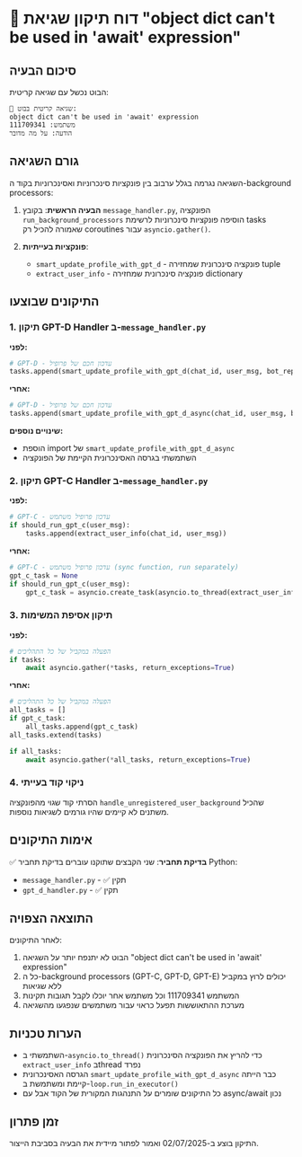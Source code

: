 # 🚨 דוח תיקון שגיאת "object dict can't be used in 'await' expression"

## סיכום הבעיה
הבוט נכשל עם שגיאה קריטית:
```
🚨 שגיאה קריטית בבוט:
object dict can't be used in 'await' expression
משתמש: 111709341
הודעה: על מה מדובר
```

## גורם השגיאה
השגיאה נגרמה בגלל ערבוב בין פונקציות סינכרוניות ואסינכרוניות בקוד ה-background processors:

1. **הבעיה הראשית**: בקובץ `message_handler.py`, הפונקציה `run_background_processors` הוסיפה פונקציות סינכרוניות לרשימת tasks שאמורה להכיל רק coroutines עבור `asyncio.gather()`.

2. **פונקציות בעייתיות**:
   - `smart_update_profile_with_gpt_d` - פונקציה סינכרונית שמחזירה tuple
   - `extract_user_info` - פונקציה סינכרונית שמחזירה dictionary

## התיקונים שבוצעו

### 1. תיקון GPT-D Handler ב-`message_handler.py`

**לפני:**
```python
# GPT-D - עדכון חכם של פרופיל
tasks.append(smart_update_profile_with_gpt_d(chat_id, user_msg, bot_reply))
```

**אחרי:**
```python
# GPT-D - עדכון חכם של פרופיל
tasks.append(smart_update_profile_with_gpt_d_async(chat_id, user_msg, bot_reply))
```

**שינויים נוספים:**
- הוספת import של `smart_update_profile_with_gpt_d_async`
- השתמשתי בגרסה האסינכרונית הקיימת של הפונקציה

### 2. תיקון GPT-C Handler ב-`message_handler.py`

**לפני:**
```python
# GPT-C - עדכון פרופיל משתמש
if should_run_gpt_c(user_msg):
    tasks.append(extract_user_info(chat_id, user_msg))
```

**אחרי:**
```python
# GPT-C - עדכון פרופיל משתמש (sync function, run separately)
gpt_c_task = None
if should_run_gpt_c(user_msg):
    gpt_c_task = asyncio.create_task(asyncio.to_thread(extract_user_info, user_msg, chat_id))
```

### 3. תיקון אסיפת המשימות

**לפני:**
```python
# הפעלה במקביל של כל התהליכים
if tasks:
    await asyncio.gather(*tasks, return_exceptions=True)
```

**אחרי:**
```python
# הפעלה במקביל של כל התהליכים
all_tasks = []
if gpt_c_task:
    all_tasks.append(gpt_c_task)
all_tasks.extend(tasks)

if all_tasks:
    await asyncio.gather(*all_tasks, return_exceptions=True)
```

### 4. ניקוי קוד בעייתי

הסרתי קוד שגוי מהפונקציה `handle_unregistered_user_background` שהכיל משתנים לא קיימים שהיו גורמים לשגיאות נוספות.

## אימות התיקונים

✅ **בדיקת תחביר**: שני הקבצים שתוקנו עוברים בדיקת תחביר Python:
- `message_handler.py` - ✅ תקין
- `gpt_d_handler.py` - ✅ תקין

## התוצאה הצפויה

לאחר התיקונים:
1. הבוט לא יתנפח יותר על השגיאה "object dict can't be used in 'await' expression"
2. כל ה-background processors (GPT-C, GPT-D, GPT-E) יכולים לרוץ במקביל ללא שגיאות
3. המשתמש 111709341 וכל משתמש אחר יוכלו לקבל תגובות תקינות
4. מערכת ההתאוששות תפעל כראוי עבור משתמשים שנפגעו מהשגיאה

## הערות טכניות

- השתמשתי ב-`asyncio.to_thread()` כדי להריץ את הפונקציה הסינכרונית `extract_user_info` בthread נפרד
- הגרסה האסינכרונית `smart_update_profile_with_gpt_d_async` כבר הייתה קיימת ומשתמשת ב-`loop.run_in_executor()`
- כל התיקונים שומרים על התנהגות המקורית של הקוד אבל עם async/await נכון

## זמן פתרון
התיקון בוצע ב-02/07/2025 ואמור לפתור מיידית את הבעיה בסביבת הייצור.